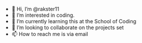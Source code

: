 - 👋 Hi, I’m @rakster11
- 👀 I’m interested in coding.
- 🌱 I’m currently learning this at the School of Coding
- 💞️ I’m looking to collaborate on the projects set
- 📫 How to reach me is via email

<!---
rakster11/rakster11 is a ✨ special ✨ repository because its `README.md` (this file) appears on your GitHub profile.
You can click the Preview link to take a look at your changes.
--->
